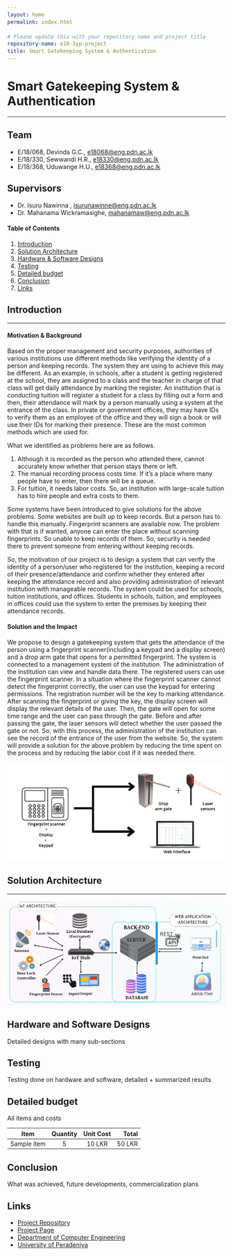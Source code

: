 ```yaml
---
layout: home
permalink: index.html

# Please update this with your repository name and project title
repository-name: e18-3yp-project
title: Smart Gatekeeping System & Authentication
---
```


[comment]: # "This is the standard layout for the project, but you can clean this and use your own template"

# Smart Gatekeeping System & Authentication

---

## Team
-  E/18/068, Devinda G.C., [e18068@eng.pdn.ac.lk](mailto:e18068@eng.pdn.ac.lk)
-  E/18/330, Sewwandi H.R., [e18330@eng.pdn.ac.lk](mailto:e18330@eng.pdn.ac.lk)
-  E/18/368, Uduwange H.U., [e18368@eng.pdn.ac.lk](mailto:e18368@eng.pdn.ac.lk)

## Supervisors

- Dr. Isuru Nawinna , [isurunawinne@eng.pdn.ac.lk](mailto:isurunawinne@eng.pdn.ac.lk)
- Dr. Mahanama Wickramasighe, [mahanamaw@eng.pdn.ac.lk](mailto:mahanamaw@eng.pdn.ac.lk)

<!-- Image (photo/drawing of the final hardware) should be here -->

#### Table of Contents
1. [Introduction](#introduction)
2. [Solution Architecture](#solution-architecture )
3. [Hardware & Software Designs](#hardware-and-software-designs)
4. [Testing](#testing)
5. [Detailed budget](#detailed-budget)
6. [Conclusion](#conclusion)
7. [Links](#links)

## Introduction
---

#### Motivation & Background

Based on the proper management and security purposes, authorities of various institutions use different methods like verifying the identity of a person and keeping records. The system they are using to achieve this may be different. As an example, in schools, after a student is getting registered at the school, they are assigned to a class and the teacher in charge of that class will get daily attendance by marking the register. An institution that is conducting tuition will register a student for a class by filling out a form and then, their attendance will mark by a person manually using a system at the entrance of the class. In private or government offices, they may have IDs to verify them as an employee of the office and they will sign a book or will use their IDs for marking their presence. These are the most common methods which are used for.

What we identified as problems here are as follows.
1. Although it is recorded as the person who attended there, cannot accurately know whether that person stays there or left.
2. The manual recording process costs time. If it’s a place where many people have to enter, then there will be a queue.
3. For tuition, it needs labor costs. So, an institution with large-scale tuition has to hire people and extra costs to them. 

Some systems have been introduced to give solutions for the above problems. Some websites are built up to keep records. But a person has to handle this manually. Fingerprint scanners are available now. The problem with that is if wanted, anyone can enter the place without scanning fingerprints. So unable to keep records of them. So, security is needed there to prevent someone from entering without keeping records.

So, the motivation of our project is to design a system that can verify the identity of a person/user who registered for the institution, keeping a record of their presence/attendance and confirm whether they entered after keeping the attendance record and also providing administration of relevant institution with manageable records. The system could be used for schools, tuition institutions, and offices. Students in schools, tuition, and employees in offices could use the system to enter the premises by keeping their attendance records.

#### Solution and the Impact

We propose to design a gatekeeping system that gets the attendance of the person using a fingerprint scanner(including a keypad and a display screen) and a drop arm gate that opens for a permitted fingerprint. The system is connected to a management system of the institution. The administration of the institution can view and handle data there.
The registered users can use the fingerprint scanner. In a situation where the fingerprint scanner cannot detect the fingerprint correctly, the user can use the keypad for entering permissions. The registration number will be the key to marking attendance. After scanning the fingerprint or giving the key, the display screen will display the relevant details of the user. Then, the gate will open for some time range and the user can pass through the gate. Before and after passing the gate, the laser sensors will detect whether the user passed the gate or not. So, with this process, the administration of the institution can see the record of the entrance of the user from the website. 
So, the system will provide a solution for the above problem by reducing the time spent on the process and by reducing the labor cost if it was needed there.

![Capture](./images/Capture.PNG)


## Solution Architecture
---
![Architecture](./images/Architecture.PNG)

## Hardware and Software Designs

Detailed designs with many sub-sections

## Testing

Testing done on hardware and software, detailed + summarized results

## Detailed budget

All items and costs

| Item          | Quantity  | Unit Cost  | Total  |
| ------------- |:---------:|:----------:|-------:|
| Sample item   | 5         | 10 LKR     | 50 LKR |

## Conclusion

What was achieved, future developments, commercialization plans

## Links

- [Project Repository](https://github.com/cepdnaclk/e18-3yp-Smart-Gate-Keeping-and-Authentication-System)
- [Project Page](https://cepdnaclk.github.io/e18-3yp-Smart-Gate-Keeping-and-Authentication-System)
- [Department of Computer Engineering](http://www.ce.pdn.ac.lk/)
- [University of Peradeniya](https://eng.pdn.ac.lk/)

[//]: # (Please refer this to learn more about Markdown syntax)
[//]: # (https://github.com/adam-p/markdown-here/wiki/Markdown-Cheatsheet)
